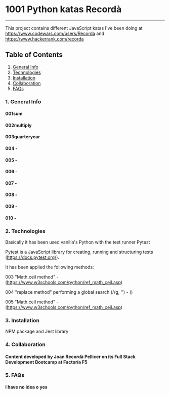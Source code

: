 # 1001 Python katas Recordà
***
This project contains different JavaScript katas I've been doing at https://www.codewars.com/users/Recorda and https://www.hackerrank.com/recorda

## Table of Contents
1. [General Info](#general-info)
2. [Technologies](#technologies)
3. [Installation](#installation)
4. [Collaboration](#collaboration)
5. [FAQs](#faqs)

### 1. General Info
#### 001sum
#### 002multiply
#### 003quarteryear
#### 004 -
#### 005 -
#### 006 -
#### 007 -
#### 008 -
#### 009 -
#### 010 -

### 2. Technologies

Basically it has been used vanilla's Python with the test runner Pytest

Pytest is a JavaScript library for creating, running and structuring tests (https://docs.pytest.org/).

It has been applied the following methods:

003 "Math.ceil method" - (https://www.w3schools.com/python/ref_math_ceil.asp)

004 "replace method" performing a global search (//g, '') - ()

005 "Math.ceil method" - (https://www.w3schools.com/python/ref_math_ceil.asp)

### 3. Installation

NPM package and Jest library


### 4. Collaboration

#### Content developed by Joan Recordà Pellicer on its Full Stack Development Bootcamp at Factoría F5

### 5. FAQs

#### I have no idea o yes